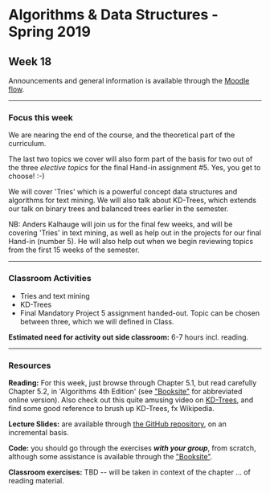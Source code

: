 # Algorithms & Data Structures - Spring 2019

## Week 18

Announcements and general information is available through the [Moodle flow](https://cphbusiness.mrooms.net/course/view.php?id=3150). 

-----------------

### Focus this week
We are nearing the end of the course, and the theoretical part of the curriculum. 

The last two topics we cover will also form part of the basis for two out of the three _elective topics_ for the final Hand-in assignment #5. Yes, you get to choose! :-)

We will cover 'Tries' which is a powerful concept data structures and algorithms for text mining. We will also talk about KD-Trees, which extends our talk on binary trees and balanced trees earlier in the semester.

NB: Anders Kalhauge will join us for the final few weeks, and will be covering 'Tries' in text mining, as well as help out in the projects for our final Hand-in (number 5). He will also help out when we begin reviewing topics from the first 15 weeks of the semester.

-----------------

### Classroom Activities 

- Tries and text mining
- KD-Trees
- Final Mandatory Project 5 assignment handed-out. Topic can be chosen between three, which we will defined in Class.

**Estimated need for activity out side classroom:** 6-7 hours incl. reading.

-----------------
### Resources

**Reading:** For this week, just browse through Chapter 5.1, but read carefully Chapter 5.2, in 'Algorithms 4th Edition' (see ["Booksite"](https://algs4.cs.princeton.edu/home/) for abbreviated online version). Also check out this quite amusing video on [KD-Trees](https://youtu.be/Z4dNLvno-EY), and find some good reference to brush up KD-Trees, fx Wikipedia.

**Lecture Slides:** are available through [the GitHub repository](https://github.com/datsoftlyngby/soft2019spring-algorithms/blob/master/Weeklies/Week_06/Slides/02%20Introduction.pdf), on an incremental basis.

**Code:** you should go through the exercises _**with your group**_, from scratch, although some assistance is available through the ["Booksite"](https://algs4.cs.princeton.edu/home/).

**Classroom exercises:** TBD -- will be taken in context of the chapter ... of reading material.
